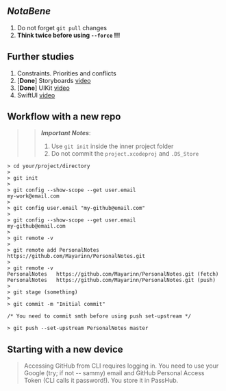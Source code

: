 ## *NotaBene*

1. Do not forget `git pull` changes
1. **Think twice before using `--force` !!!**

## Further studies

1. Constraints. Priorities and conflicts
2. [**Done**] Storyboards [video](https://www.youtube.com/watch?v=EYx3Hxs88zE&ab_channel=%D0%92%D0%BE%D0%B9%D1%82%D0%B8%D0%B2IT)
3. [**Done**] UIKit [video](https://www.youtube.com/watch?v=oGubB_dYoVA&ab_channel=%D0%92%D0%BE%D0%B9%D1%82%D0%B8%D0%B2IT)
4. SwiftUI [video](https://www.youtube.com/watch?v=iQk4DV1ki3k&ab_channel=%D0%92%D0%BE%D0%B9%D1%82%D0%B8%D0%B2IT)


## Workflow with a new repo

>> **_Important Notes_**:
>> 1. Use `git init` inside the inner project folder
>> 2. Do not commit the `project.xcodeproj` and `.DS_Store`

```
> cd your/project/directory
>
> git init
>
> git config --show-scope --get user.email
my-work@email.com
>
> git config user.email "my-github@email.com"
>
> git config --show-scope --get user.email
my-github@email.com
>
> git remote -v
>
> git remote add PersonalNotes https://github.com/Mayarinn/PersonalNotes.git
>
> git remote -v
PersonalNotes	https://github.com/Mayarinn/PersonalNotes.git (fetch)
PersonalNotes	https://github.com/Mayarinn/PersonalNotes.git (push)
>
> git stage (something)
>
> git commit -m "Initial commit"

/* You need to commit smth before using push set-upstream */

> git push --set-upstream PersonalNotes master
```

## Starting with a new device

> Accessing GitHub from CLI requires logging in. You need to use your Google (try; if not -- sammy) email and GitHub Personal Access Token (CLI calls it password!). You store it in PassHub.
